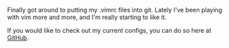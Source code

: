 Finally got around to putting my .vimrc files into git. 
Lately I've been playing with vim more and more, and I'm really starting to like it.

If you would like to check out my current configs, you can do so here at [GitHub](https://github.com/Amwam/vimrc).

